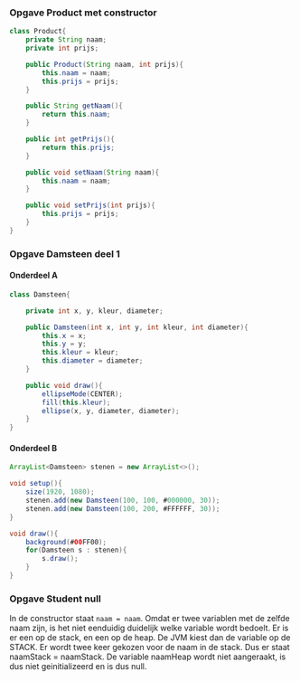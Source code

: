 ### Opgave Product met constructor
```java
class Product{
    private String naam;
    private int prijs;

    public Product(String naam, int prijs){
        this.naam = naam;
        this.prijs = prijs;
    }

    public String getNaam(){
        return this.naam;
    }

    public int getPrijs(){
        return this.prijs;
    }

    public void setNaam(String naam){
        this.naam = naam;
    }

    public void setPrijs(int prijs){
        this.prijs = prijs;
    }
}
```

### Opgave Damsteen deel 1

#### Onderdeel A
```java
class Damsteen{

    private int x, y, kleur, diameter;

    public Damsteen(int x, int y, int kleur, int diameter){
        this.x = x;
        this.y = y;
        this.kleur = kleur;
        this.diameter = diameter;
    }

    public void draw(){
        ellipseMode(CENTER);
        fill(this.kleur);
        ellipse(x, y, diameter, diameter);
    }
}
```
#### Onderdeel B
```java
ArrayList<Damsteen> stenen = new ArrayList<>();

void setup(){
    size(1920, 1080);
    stenen.add(new Damsteen(100, 100, #000000, 30));
    stenen.add(new Damsteen(100, 200, #FFFFFF, 30));
}

void draw(){
    background(#00FF00);
    for(Damsteen s : stenen){
        s.draw();
    }
}

```

### Opgave Student null
In de constructor staat ``naam = naam``. Omdat er twee variablen met de zelfde naam zijn, is het niet eenduidig duidelijk welke variable wordt bedoelt. Er is er een op de stack, en een op de heap. De JVM kiest dan de variable op de STACK. Er wordt twee keer gekozen voor de naam in de stack. Dus er staat naamStack = naamStack. De variable naamHeap wordt niet aangeraakt, is dus niet geinitializeerd en is dus null.
